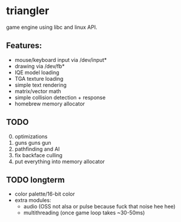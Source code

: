 # triangler

game engine using libc and linux API.

## Features:
- mouse/keyboard input via /dev/input*
- drawing via /dev/fb*
- IQE model loading
- TGA texture loading
- simple text rendering
- matrix/vector math
- simple collision detection + response
- homebrew memory allocator

## TODO
0) optimizations
1) guns guns gun
2) pathfinding and AI
3) fix backface culling
4) put everything into memory allocator

## TODO longterm
- color palette/16-bit color
- extra modules:
	- audio (OSS not alsa or pulse because fuck that noise hee hee)
	- multithreading (once game loop takes ~30-50ms)
